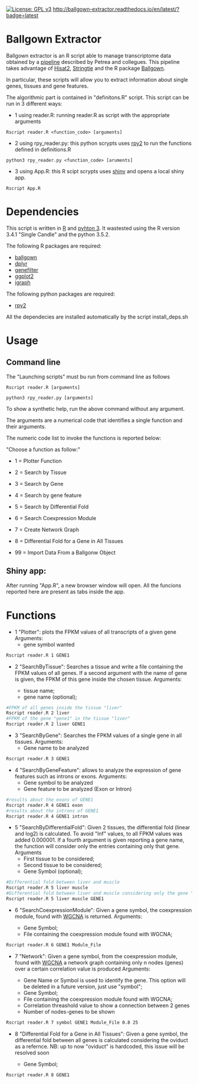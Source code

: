[![License: GPL v3](https://img.shields.io/badge/License-GPL%20v3-blue.svg)](https://www.gnu.org/licenses/gpl-3.0)
http://ballgown-extractor.readthedocs.io/en/latest/?badge=latest

# Ballgown Extractor

Ballgown extractor is an R script able to manage transcriptome data
obtained by a [pipeline](https://www.ncbi.nlm.nih.gov/pubmed/27560171)
described by Petrea and collegues. This pipeline takes advantage of
[Hisat2](https://ccb.jhu.edu/software/hisat2/index.shtml),
[Stringtie](https://ccb.jhu.edu/software/stringtie/) and the R package
[Ballgown](http://bioconductor.org/packages/release/bioc/html/ballgown.html).

In particular, these scripts will allow you to extract information
about single genes, tissues and gene features.

The algorithmic part is contained in "definitons.R" script. This script 
can be run in 3 different ways:

- 1 using reader.R: running reader.R as script with the appropriate arguments
```
Rscript reader.R <function_code> [arguments]
```

- 2 using rpy_reader.py: this python scrypts uses [rpy2](https://pypi.python.org/pypi/rpy2)
to run the functions defined in definitions.R 

```
python3 rpy_reader.py <function_code> [aruments]
```


- 3 using App.R: this R scipt scrypts uses [shiny](https://www.rstudio.com/products/shiny/)
and opens a local shiny app.

```
Rscript App.R
```

# Dependencies

This script is written in [R](https://www.r-project.org/) and [pyhton 3](https://www.python.org/downloads/release/python-363/).
It wastested using the R version 3.4.1 "Single Candle" and the python 3.5.2.

The following R packages are required:

- [ballgown](http://bioconductor.org/packages/release/bioc/html/ballgown.html)
- [dplyr](https://cran.r-project.org/web/packages/dplyr/README.html)
- [genefilter](http://bioconductor.org/packages/release/bioc/html/genefilter.html)
- [ggplot2](http://ggplot2.org/)
- [igraph](http://igraph.org/r/)

The following python packages are required:

- [rpy2](https://pypi.python.org/pypi/rpy2)

All the dependecies are installed automatically by the script install_deps.sh


# Usage

## Command line
The "Launching scripts" must bu run from command line as follows

```
Rscript reader.R [arguments]

python3 rpy_reader.py [arguments]
```

To show a synthetic help, run the above command without any argument.

The arguments are a numerical code that identifies a single function and
their arguments.

The numeric code list to invoke the functions is reported below:

"Choose a function as follow:"

- 1 = Plotter Function

- 2 = Search by Tissue

- 3 = Search by Gene

- 4 = Search by gene feature

- 5 = Search by Differential Fold

- 6 = Search Coexpression Module

- 7 = Create Network Graph

- 8 = Differential Fold for a Gene in All Tissues

- 99 = Import Data From a Ballgonw Object

## Shiny app:

After running "App.R", a new browser window will open. All the funcions 
reported here are present as tabs inside the app.

# Functions

- 1 "Plotter": plots the FPKM values of all transcripts of a given gene
Arguments:
  - gene symbol wanted

```bash
Rscript reader.R 1 GENE1
```

- 2 "SearchByTissue": Searches a tissue and write a file containing the FPKM values of all genes.
If a second argument with the name of gene is given, the FPKM of this gene inside the chosen tissue.
Arguments:

  - tissue name;
  - gene name (optional);

```bash
#FPKM of all genes inside the tissue "liver"
Rscript reader.R 2 liver
#FPKM of the gene "gene1" in the tissue "liver"
Rscript reader.R 2 liver GENE1
```

- 3 "SearchByGene": Searches the FPKM values of a single gene in all tissues.
Arguments:
  - Gene name to be analyzed

```bash
Rscript reader.R 3 GENE1
```

- 4 "SearchByGeneFeature": allows to analyze the expression of gene features such as introns or exons. Arguments:
  - Gene symbol to be analyzed
  - Gene feature to be analyzed (Exon or Intron)

```bash
#results about the exons of GENE1
Rscript reader.R 4 GENE1 exon
#results about the introns of GENE1
Rscript reader.R 4 GENE1 intron
```

- 5 "SearchByDifferentialFold": Given 2 tissues, the differential fold (linear and log2) is calculated. To avoid "Inf" values, to all FPKM values was added 0.000001.
If a fourth argument is given reporting a gene name, the function will consider only the entries containing only that gene. Arguments
  - First tissue to be considered;
  - Second tissue to be considered;
  - Gene Symbol (optional);

```bash
#Differential fold between liver and muscle
Rscript reader.R 5 liver muscle
#Differential fold between liver and muscle considering only the gene "gene1"
Rscript reader.R 5 liver muscle GENE1
```

- 6 "SearchCoexpressionModule": Given a gene symbol, the coexpression module, found with [WGCNA](https://labs.genetics.ucla.edu/horvath/CoexpressionNetwork/Rpackages/WGCNA/)
is returned.
Arguments:

  - Gene Symbol;
  - File containing the coexpression module found with WGCNA;
  
```bash
Rscript reader.R 6 GENE1 Module_File
```

- 7 "Network": Given a gene symbol, from the coexpression module, found with [WGCNA](https://labs.genetics.ucla.edu/horvath/CoexpressionNetwork/Rpackages/WGCNA/)
a network graph containing only n nodes (genes) over a certain correlation value is produced
Arguments:

  - Gene Name or Symbol is used to identify the gene. This option will be deleted in a future version, just use "symbol";
  - Gene Symbol;
  - File containing the coexpression module found with WGCNA;
  - Correlation threashold value to show a connection between 2 genes
  - Number of nodes-genes to be shown
  
```bash
Rscript reader.R 7 symbol GENE1 Module_File 0.8 25
```


- 8 "Differential Fold for a Gene in All Tissues": Given a gene symbol, the differential fold between all genes is calculated considering
the oviduct as a refernce.
NB: up to now "oviduct" is hardcoded, this issue will be resolved soon

  - Gene Symbol;
  
```bash
Rscript reader.R 8 GENE1
```
